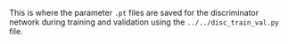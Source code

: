  This is where the parameter `.pt` files are saved for the discriminator network during training and validation using the `../../disc_train_val.py` file.